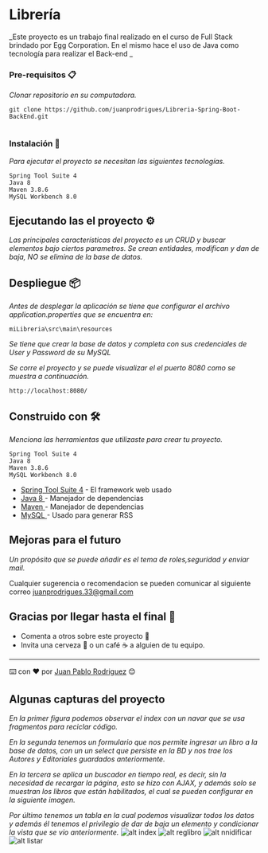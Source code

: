 # Librería
 
_Este proyecto es un trabajo final realizado en el curso de Full Stack brindado por Egg Corporation. En el mismo hace el uso de Java como tecnología para realizar el Back-end _
 
 
### Pre-requisitos 📋
 
_Clonar repositorio en su computadora._
 
 
```
git clone https://github.com/juanprodrigues/Libreria-Spring-Boot-BackEnd.git
 
```
 
### Instalación 🔧
 
_Para ejecutar el proyecto se necesitan las siguientes tecnologías._
 
```
Spring Tool Suite 4
Java 8
Maven 3.8.6
MySQL Workbench 8.0
```
 
 
## Ejecutando las el proyecto ⚙️
 
_Las principales características del proyecto  es un CRUD y buscar elementos bajo ciertos parametros. Se crean entidades, modifican y dan de baja, NO se elimina de la base de datos._
 
 
## Despliegue 📦
_Antes de desplegar la aplicación se tiene que configurar el archivo application.properties que se encuentra en:_
```
miLibreria\src\main\resources
```
_Se tiene que crear la base de datos y completa con sus credenciales de User y Password de su MySQL_
 
_Se corre el proyecto y se puede visualizar el el puerto 8080 como se muestra a continuación._
 
```
http://localhost:8080/
```
 
## Construido con 🛠️
 
_Menciona las herramientas que utilizaste para crear tu proyecto._
 
```
Spring Tool Suite 4
Java 8
Maven 3.8.6
MySQL Workbench 8.0
```
 
 
 
* [Spring Tool Suite 4](https://spring.io/tools) - El framework web usado
* [Java 8 ](https://www.oracle.com/ar/java/technologies/javase/javase8-archive-downloads.html) - Manejador de dependencias
* [Maven ](https://maven.apache.org/) - Manejador de dependencias
* [MySQL ](https://dev.mysql.com/downloads/workbench/) - Usado para generar RSS
 
 
 
## Mejoras para el futuro
_Un propósito que se puede añadir es el tema de roles,seguridad y enviar mail._
 
 
 Cualquier sugerencia o recomendacion se pueden comunicar al siguiente correo juanprodrigues.33@gmail.com
 
 
## Gracias por llegar hasta el final 🎁
 
* Comenta a otros sobre este proyecto 📢
* Invita una cerveza 🍺 o un café ☕ a alguien de tu equipo.
 
 
 
---
⌨️ con ❤️ por [Juan Pablo Rodriguez](https://github.com/juanprodrigues) 😊
 
 
## Algunas capturas del proyecto
_En la primer figura podemos observar el index con un navar que se usa fragmentos para reciclar código._
 
_En la segunda tenemos un formulario que nos permite ingresar un libro a la base de datos, con un un select que persiste en la BD y nos trae los Autores y Editoriales guardados anteriormente._
 
_En la tercera se aplica un buscador en tiempo real, es decir, sin la necesidad de recargar la página, esto se hizo con AJAX, y además solo se muestran los libros que están habilitados, el cual se pueden configurar en la siguiente imagen._
 
_Por último tenemos un tabla en la cual podemos visualizar todos los datos y además él tenemos el privilegio de dar de baja un elemento y condicionar la vista que se vio anteriormente._
![alt index](https://i.ibb.co/TvfmzJ7/index.pngg)
![alt reglibro](https://i.ibb.co/VgstKTH/RegLibro.png)
![alt nnidificar](https://i.ibb.co/ZM8TWv3/modificar.png)
![alt listar](https://i.ibb.co/SsB9RJx/listar.png)

